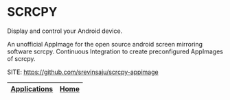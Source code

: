 # SCRCPY
 
 Display and control your Android device.
 
 An unofficial AppImage for the open source android screen mirroring  software scrcpy. Continuous Integration to create preconfigured  AppImages of scrcpy.
 
 SITE: https://github.com/srevinsaju/scrcpy-appimage

 | [Applications](https://portable-linux-apps.github.io/apps.html) | [Home](https://portable-linux-apps.github.io)
 | --- | --- |
